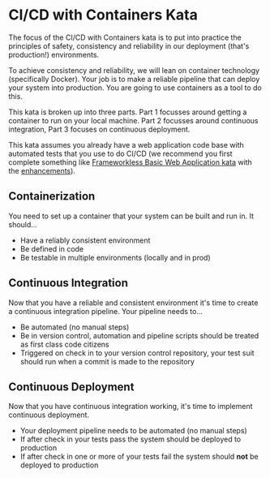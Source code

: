 # CI/CD with Containers Kata

The focus of the CI/CD with Containers kata is to put into practice the principles of safety, consistency and reliability in our deployment (that's production!) environments. 

To achieve consistency and reliability, we will lean on container technology (specifically Docker). Your job is to make a reliable pipeline that can deploy your system into production. You are going to use containers as a tool to do this. 

This kata is broken up into three parts. Part 1 focusses around getting a container to run on your local machine. Part 2 focusses around continuous integration, Part 3 focuses on continuous deployment. 

This kata assumes you already have a web application code base with automated tests that you use to do CI/CD (we recommend you first complete something like [Frameworkless Basic Web Application kata](https://github.com/MYOB-Technology/General_Developer/blob/master/katas/kata-frameworkless-basic-web-application/kata-frameworkless-basic-web-application.md) with the [enhancements](https://github.com/MYOB-Technology/General_Developer/blob/master/katas/kata-frameworkless-basic-web-application/kata-frameworkless-basic-web-application-enhancements.md)).

## Containerization

You need to set up a container that your system can be built and run in. It should...

* Have a reliably consistent environment
* Be defined in code
* Be testable in multiple environments (locally and in prod)

## Continuous Integration 

Now that you have a reliable and consistent environment it's time to create a continuous integration pipeline. Your pipeline needs to...

* Be automated (no manual steps)
* Be in version control, automation and pipeline scripts should be treated as first class code citizens
* Triggered on check in to your version control repository, your test suit should run when a commit is made to the repository  

## Continuous Deployment

Now that you have continuous integration working, it's time to implement continuous deployment. 

* Your deployment pipeline needs to be automated (no manual steps)
* If after check in your tests pass the system should be deployed to production
* If after check in one or more of your tests fail the system should **not** be deployed to production
